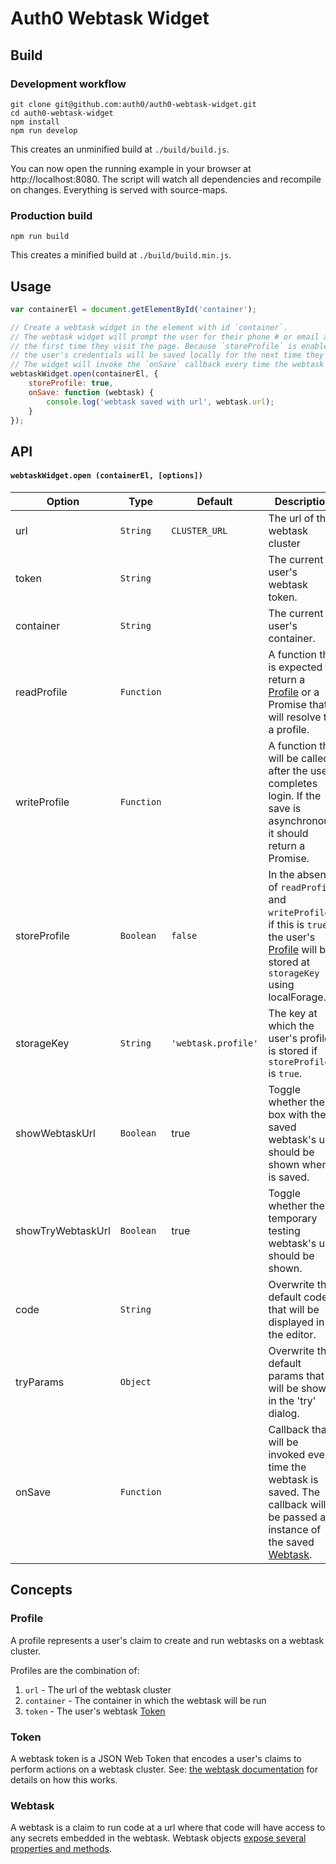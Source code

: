 # Auth0 Webtask Widget

## Build

### Development workflow

```shell
git clone git@github.com:auth0/auth0-webtask-widget.git
cd auth0-webtask-widget
npm install
npm run develop
```

This creates an unminified build at `./build/build.js`.

You can now open the running example in your browser at http://localhost:8080.
The script will watch all dependencies and recompile on changes. Everything is
served with source-maps.

### Production build

```shell
npm run build
```

This creates a minified build at `./build/build.min.js`.

## Usage

```js
var containerEl = document.getElementById('container');

// Create a webtask widget in the element with id `container`.
// The webtask widget will prompt the user for their phone # or email address
// the first time they visit the page. Because `storeProfile` is enabled,
// the user's credentials will be saved locally for the next time they visit.
// The widget will invoke the `onSave` callback every time the webtask is saved.
webtaskWidget.open(containerEl, {
    storeProfile: true,
    onSave: function (webtask) {
        console.log('webtask saved with url', webtask.url);
    }
});
```

## API

#### `webtaskWidget.open (containerEl, [options])`


Option | Type | Default | Description
--- | --- | --- | ---
url | `String` | `CLUSTER_URL` | The url of the webtask cluster
token | `String` |  | The current user's webtask token.
container | `String` |   | The current user's container.
readProfile | `Function` |  | A function that is expected to return a [Profile](#profile) or a Promise that will resolve to a profile.
writeProfile | `Function` |   | A function that will be called after the user completes login. If the save is asynchronous, it should return a Promise.
storeProfile | `Boolean` | `false` | In the absense of `readProfile` and `writeProfile`, if this is `true`, the user's [Profile](#profile) will be stored at `storageKey` using localForage.
storageKey | `String` | `'webtask.profile'` | The key at which the user's profile is stored if `storeProfile` is `true`.
showWebtaskUrl | `Boolean` | true | Toggle whether the box with the saved webtask's url should be shown when it is saved.
showTryWebtaskUrl | `Boolean` | true | Toggle whether the temporary testing webtask's url should be shown.
code | `String` |   | Overwrite the default code that will be displayed in the editor.
tryParams | `Object` |   | Overwrite the default params that will be shown in the 'try' dialog.
onSave | `Function` |  | Callback that will be invoked every time the webtask is saved. The callback will be passed an instance of the saved [Webtask](#webtask).


## Concepts

### Profile

A profile represents a user's claim to create and run webtasks on a webtask cluster.

Profiles are the combination of:

1. `url` - The url of the webtask cluster
2. `container` - The container in which the webtask will be run
3. `token` - The user's webtask [Token](#token)


### Token

A webtask token is a JSON Web Token that encodes a user's claims to perform actions on a webtask cluster. See: [the webtask documentation](https://webtask.io/docs/how) for details on how this works.

### Webtask

A webtask is a claim to run code at a url where that code will have access to any secrets embedded in the webtask.
Webtask objects [expose several properties and methods](/auth0/sandboxjs).